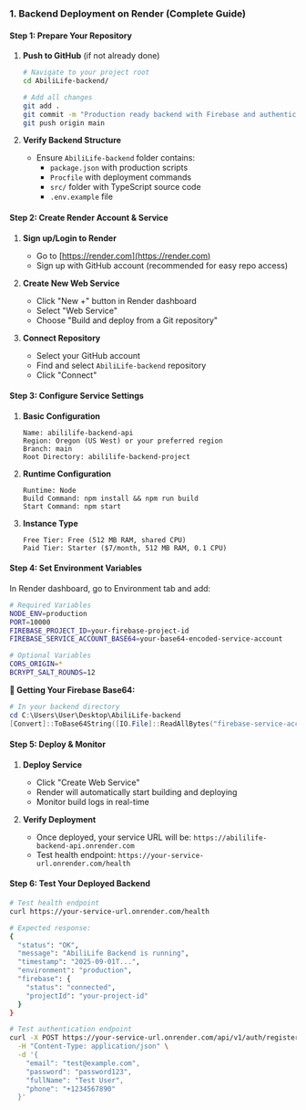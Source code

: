
### 1. Backend Deployment on Render (Complete Guide)

#### Step 1: Prepare Your Repository

1. **Push to GitHub** (if not already done)
   ```bash
   # Navigate to your project root
   cd AbiliLife-backend/
   
   # Add all changes
   git add .
   git commit -m "Production ready backend with Firebase and authentication"
   git push origin main
   ```

2. **Verify Backend Structure**
   - Ensure `AbiliLife-backend` folder contains:
     - `package.json` with production scripts
     - `Procfile` with deployment commands
     - `src/` folder with TypeScript source code
     - `.env.example` file

#### Step 2: Create Render Account & Service

1. **Sign up/Login to Render**
   - Go to [https://render.com](https://render.com)
   - Sign up with GitHub account (recommended for easy repo access)

2. **Create New Web Service**
   - Click "New +" button in Render dashboard
   - Select "Web Service"
   - Choose "Build and deploy from a Git repository"

3. **Connect Repository**
   - Select your GitHub account
   - Find and select `AbiliLife-backend` repository
   - Click "Connect"

#### Step 3: Configure Service Settings

1. **Basic Configuration**
   ```
   Name: abililife-backend-api
   Region: Oregon (US West) or your preferred region
   Branch: main
   Root Directory: abililife-backend-project
   ```

2. **Runtime Configuration**
   ```
   Runtime: Node
   Build Command: npm install && npm run build
   Start Command: npm start
   ```

3. **Instance Type**
   ```
   Free Tier: Free (512 MB RAM, shared CPU)
   Paid Tier: Starter ($7/month, 512 MB RAM, 0.1 CPU)
   ```

#### Step 4: Set Environment Variables

In Render dashboard, go to Environment tab and add:

```bash
# Required Variables
NODE_ENV=production
PORT=10000
FIREBASE_PROJECT_ID=your-firebase-project-id
FIREBASE_SERVICE_ACCOUNT_BASE64=your-base64-encoded-service-account

# Optional Variables
CORS_ORIGIN=*
BCRYPT_SALT_ROUNDS=12
```

**🔑 Getting Your Firebase Base64:**
```powershell
# In your backend directory
cd C:\Users\User\Desktop\AbiliLife-backend
[Convert]::ToBase64String([IO.File]::ReadAllBytes("firebase-service-account.json"))
```

#### Step 5: Deploy & Monitor

1. **Deploy Service**
   - Click "Create Web Service"
   - Render will automatically start building and deploying
   - Monitor build logs in real-time

2. **Verify Deployment**
   - Once deployed, your service URL will be: `https://abililife-backend-api.onrender.com`
   - Test health endpoint: `https://your-service-url.onrender.com/health`

#### Step 6: Test Your Deployed Backend

```bash
# Test health endpoint
curl https://your-service-url.onrender.com/health

# Expected response:
{
  "status": "OK",
  "message": "AbiliLife Backend is running",
  "timestamp": "2025-09-01T...",
  "environment": "production",
  "firebase": {
    "status": "connected",
    "projectId": "your-project-id"
  }
}

# Test authentication endpoint
curl -X POST https://your-service-url.onrender.com/api/v1/auth/register \
  -H "Content-Type: application/json" \
  -d '{
    "email": "test@example.com",
    "password": "password123",
    "fullName": "Test User",
    "phone": "+1234567890"
  }'
```
